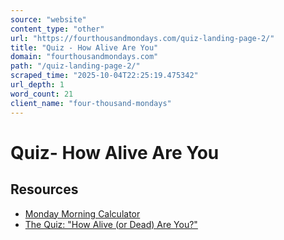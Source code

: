 ```yaml
---
source: "website"
content_type: "other"
url: "https://fourthousandmondays.com/quiz-landing-page-2/"
title: "Quiz - How Alive Are You"
domain: "fourthousandmondays.com"
path: "/quiz-landing-page-2/"
scraped_time: "2025-10-04T22:25:19.475342"
url_depth: 1
word_count: 21
client_name: "four-thousand-mondays"
---
```


# Quiz- How Alive Are You

## Resources

*   [Monday Morning Calculator](https://fourthousandmondays.com/resources/)
*   [The Quiz: "How Alive (or Dead) Are You?"](https://fourthousandmondays.com/quiz-landing-page/)